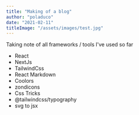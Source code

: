 ```yaml
---
title: "Making of a blog"
author: "poladuco"
date: "2021-02-11"
titleImage: "/assets/images/test.jpg"
---
```


Taking note of all frameworks / tools I've used so far

* React
* NextJs
* TailwindCss
* React Markdown
* Coolors
* zondicons
* Css Tricks
* @tailwindcss/typography
* svg to jsx